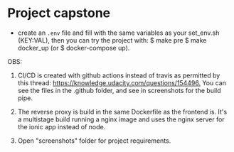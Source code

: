 
# Project capstone

- create an `.env` file and fill with the same variables as your set_env.sh (KEY:VAL), then you can try the project with:
$ make pre
$ make docker_up (or $ docker-compose up).

OBS:

1. CI/CD is created with github actions instead of travis  as permitted by this thread: <https://knowledge.udacity.com/questions/154496.> You can see the files in the .github folder, and see in screenshots for the build pipe.

2. The reverse proxy is build in the same Dockerfile as the frontend is. It's a multistage build running a nginx image and uses the nginx server for the ionic app instead of node.

3. Open "screenshots" folder for project requirements.

